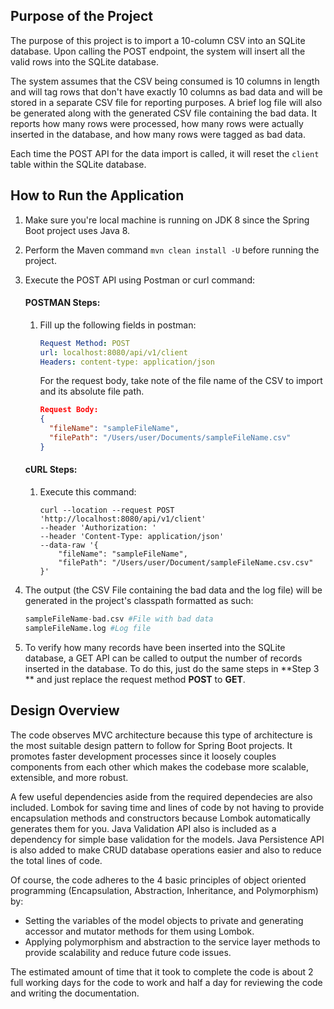 ## Purpose of the Project

The purpose of this project is to import a 10-column CSV into an SQLite database. Upon calling the POST endpoint, the system will insert all the valid rows into the SQLite database.

The system assumes that the CSV being consumed is 10 columns in length and will tag rows that don't have exactly 10 columns as bad data and will be stored in a separate CSV file for reporting purposes. A brief log file will also be generated along with the generated CSV file containing the bad data. It reports how many rows were processed, how many rows were actually inserted in the database, and how many rows were tagged as bad data.

Each time the POST API for the data import is called, it will reset the `client` table within the SQLite database.

## How to Run the Application

1. Make sure you're local machine is running on JDK 8 since the Spring Boot project uses Java 8.

2. Perform the Maven command  `mvn clean install -U` before running the project.

3. Execute the POST API using Postman or curl command:

   ####  **POSTMAN Steps:**

   1. Fill up the following fields in postman:

      ```yaml
      Request Method: POST
      url: localhost:8080/api/v1/client
      Headers: content-type: application/json
      ```

      For the request body, take note of the file name of the CSV to import and its absolute file path.

      ```json
      Request Body:
      {
        "fileName": "sampleFileName",
        "filePath": "/Users/user/Documents/sampleFileName.csv"
      }
      ```

   #### **cURL Steps:**

    1. Execute this command:

       ```curl
       curl --location --request POST 'http://localhost:8080/api/v1/client' 
       --header 'Authorization: ' 
       --header 'Content-Type: application/json' 
       --data-raw '{
           "fileName": "sampleFileName",
           "filePath": "/Users/user/Document/sampleFileName.csv.csv"
       }'
       ```

4. The output (the CSV File containing the bad data and the log file) will be generated in the project's classpath formatted as such:

   ```python
   sampleFileName-bad.csv #File with bad data
   sampleFileName.log #Log file
   ```

5. To verify how many records have been inserted into the SQLite database, a GET API can be called to output the number of records inserted in the database. To do this, just do the same steps in **Step 3 ** and just replace the request method **POST** to **GET**. 

   

## Design Overview

The code observes MVC architecture because this type of architecture is the most suitable design pattern to follow for Spring Boot projects. It promotes faster development processes since it loosely couples components from each other which makes the codebase more scalable, extensible, and more robust.

A few useful dependencies aside from the required dependecies are also included. Lombok for saving time and lines of code by not having to provide encapsulation methods and constructors because Lombok automatically generates them for you. Java Validation API also is included as a dependency for simple base validation for the models. Java Persistence API is also added to make CRUD database operations easier and also to reduce the total lines of code.

Of course, the code adheres to the 4 basic principles of object oriented programming (Encapsulation, Abstraction, Inheritance, and Polymorphism) by:

- Setting the variables of the model objects to private and generating accessor and mutator methods for them using Lombok.
- Applying polymorphism and abstraction to the service layer methods to provide scalability and reduce future code issues.

The estimated amount of time that it took to complete the code is about 2 full working days for the code to work and half a day for reviewing the code and writing the documentation.
